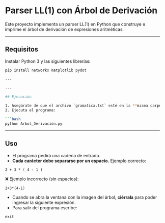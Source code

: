 # Parser LL(1) con Árbol de Derivación

Este proyecto implementa un parser LL(1) en Python que construye e imprime el árbol de derivación de expresiones aritméticas.

---

## Requisitos

Instalar Python 3 y las siguientes librerías:

```bash
pip install networkx matplotlib pydot

---

---

## Ejecución

1. Asegúrate de que el archivo `gramatica.txt` esté en la **misma carpeta** que `Arbol_Derivación.py`.
2. Ejecuta el programa:

```bash
python Arbol_Derivación.py
```

---

## Uso

* El programa pedirá una cadena de entrada.
* **Cada carácter debe separarse por un espacio.**
  Ejemplo correcto:

```
2 + 3 * ( 4 - 1 )
```

❌ Ejemplo incorrecto (sin espacios):

```
2+3*(4-1)
```

* Cuando se abra la ventana con la imagen del árbol, **ciérrala** para poder ingresar la siguiente expresión.
* Para salir del programa escribe:

```
exit
```

